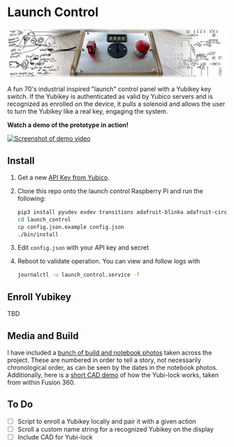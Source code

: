 # Launch Control

![Header image made of photos of the control](https://raw.githubusercontent.com/sethvoltz/launch_control/master/media/header.jpg)

A fun 70's industrial inspired "launch" control panel with a Yubikey key switch. If the Yubikey is authenticated as valid by Yubico servers and is recognized as enrolled on the device, it pulls a solenoid and allows the user to turn the Yubikey like a real key, engaging the system.

**Watch a demo of the prototype in action!**

[![Screenshot of demo video](https://img.youtube.com/vi/w-GI3CmeeaE/0.jpg)](https://youtu.be/w-GI3CmeeaE "Click here to watch a demo on YouTube")

## Install

1. Get a new [API Key from Yubico][apikey].

2. Clone this repo onto the launch control Raspberry Pi and run the following:

    ```bash
    pip3 install pyudev evdev transitions adafruit-blinka adafruit-circuitpython-ht16k33 yubico-client
    cd launch_control
    cp config.json.example config.json
    ./bin/install
    ```

3. Edit `config.json` with your API key and secret

4. Reboot to validate operation. You can view and follow logs with

    ```bash
    journalctl -u launch_control.service -f
    ```

[apikey]: https://upgrade.yubico.com/getapikey/

## Enroll Yubikey

TBD

## Media and Build

I have included a [bunch of build and notebook photos][photos] taken across the project. These are numbered in order to tell a story, not necessarily chronological order, as can be seen by the dates in the notebook photos. Additionally, here is a [short CAD demo][lock-demo] of how the Yubi-lock works, taken from within Fusion 360.

[photos]: https://github.com/sethvoltz/launch_control/tree/master/media/build-photos
[lock-demo]: https://youtu.be/Ur00jpR6VwQ

## To Do

- [ ] Script to enroll a Yubikey locally and pair it with a given action
- [ ] Scroll a custom name string for a recognized Yubikey on the display
- [ ] Include CAD for Yubi-lock
